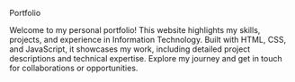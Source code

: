 Portfolio

Welcome to my personal portfolio! This website highlights my skills, projects, and experience in Information Technology. Built with HTML, CSS, and JavaScript, it showcases my work, including detailed project descriptions and technical expertise. Explore my journey and get in touch for collaborations or opportunities.

